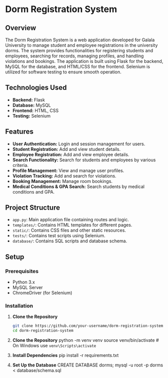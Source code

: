 # Dorm Registration System

## Overview

The Dorm Registration System is a web application developed for Galala University to manage student and employee registrations in the university dorms. The system provides functionalities for registering students and employees, searching for records, managing profiles, and handling violations and bookings. The application is built using Flask for the backend, MySQL for the database, and HTML/CSS for the frontend. Selenium is utilized for software testing to ensure smooth operation.

## Technologies Used

- **Backend:** Flask
- **Database:** MySQL
- **Frontend:** HTML, CSS
- **Testing:** Selenium

## Features

- **User Authentication:** Login and session management for users.
- **Student Registration:** Add and view student details.
- **Employee Registration:** Add and view employee details.
- **Search Functionality:** Search for students and employees by various criteria.
- **Profile Management:** View and manage user profiles.
- **Violation Tracking:** Add and search for violations.
- **Booking Management:** Manage room bookings.
- **Medical Conditions & GPA Search:** Search students by medical conditions and GPA.

## Project Structure

- `app.py`: Main application file containing routes and logic.
- `templates/`: Contains HTML templates for different pages.
- `static/`: Contains CSS files and other static resources.
- `tests/`: Contains test scripts using Selenium.
- `database/`: Contains SQL scripts and database schema.

## Setup

### Prerequisites

- Python 3.x
- MySQL Server
- ChromeDriver (for Selenium)

### Installation

1. **Clone the Repository**

   ```bash
   git clone https://github.com/your-username/dorm-registration-system.git
   cd dorm-registration-system

2. **Clone the Repository**
   python -m venv venv
   source venv/bin/activate  # On Windows use `venv\Scripts\activate`

3. **Install Dependencies**
   pip install -r requirements.txt
4. **Set Up the Database**
   CREATE DATABASE dorms;
   mysql -u root -p dorms < database/schema.sql
